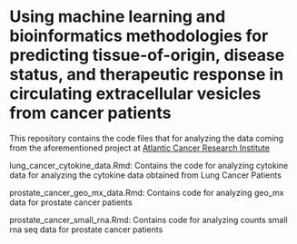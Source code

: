 # Using machine learning and bioinformatics methodologies for predicting tissue-of-origin, disease status, and therapeutic response in circulating extracellular vesicles from cancer patients
This repository contains the code files that for analyzing the data coming from the aforementioned project at [Atlantic Cancer Research Institute](https://atlanticcancer.ca/en/ "Google's Homepage")

lung_cancer_cytokine_data.Rmd: Contains the code for analyzing cytokine data for analyzing the cytokine data obtained from Lung Cancer Patients

prostate_cancer_geo_mx_data.Rmd: Contains code for analyzing geo_mx data for prostate cancer patients

prostate_cancer_small_rna.Rmd: Contains code for analyzing counts small rna seq data for prostate cancer patients
